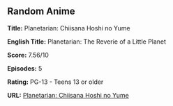 ## Random Anime

**Title:** Planetarian: Chiisana Hoshi no Yume

**English Title:** Planetarian: The Reverie of a Little Planet

**Score:** 7.56/10

**Episodes:** 5

**Rating:** PG-13 - Teens 13 or older

**URL:** [Planetarian: Chiisana Hoshi no Yume](https://myanimelist.net/anime/33091/Planetarian__Chiisana_Hoshi_no_Yume)